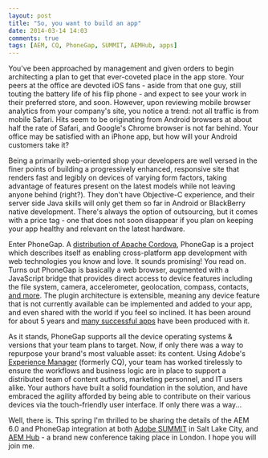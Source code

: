```yaml
---
layout: post
title: "So, you want to build an app"
date: 2014-03-14 14:03
comments: true
tags: [AEM, CQ, PhoneGap, SUMMIT, AEMHub, apps]
---
```

You've been approached by management and given orders to begin architecting a plan to get that ever-coveted place in the app store. Your peers at the office are devoted iOS fans - aside from that one guy, still touting the battery life of his flip phone - and expect to see your work in their preferred store, and soon. However, upon reviewing mobile browser analytics from your company's site, you notice a trend: not all traffic is from mobile Safari. Hits seem to be originating from Android browsers at about half the rate of Safari, and Google's Chrome browser is not far behind. Your office may be satisfied with an iPhone app, but how will your Android customers take it?

<!-- more -->

Being a primarily web-oriented shop your developers are well versed in the finer points of building a progressively enhanced, responsive site that renders fast and legibly on devices of varying form factors, taking advantage of features present on the latest models while not leaving anyone behind (right?). They don't have Objective-C experience, and their server side Java skills will only get them so far in Android or BlackBerry native development. There's always the option of outsourcing, but it comes with a price tag - one that does not soon disappear if you plan on keeping your app healthy and relevant on the latest hardware. 

Enter PhoneGap. A [distribution of Apache Cordova](http://phonegap.com/2012/03/19/phonegap-cordova-and-what%E2%80%99s-in-a-name/), PhoneGap is a project which describes itself as enabling cross-platform app development with web technologies you know and love. It sounds promising! You read on. Turns out PhoneGap is basically a web browser, augmented with a JavaScript bridge that provides direct access to device features including the file system, camera, accelerometer, geolocation, compass, contacts, [and more](http://docs.phonegap.com/en/3.4.0/cordova_plugins_pluginapis.md.html#Plugin%20APIs). The plugin architecture is extensible, meaning any device feature that is not currently available can be implemented and added to your app, and even shared with the world if you feel so inclined. It has been around for about 5 years and [many successful apps](http://phonegap.com/app/feature/) have been produced with it.

As it stands, PhoneGap supports all the device operating systems & versions that your team plans to target. Now, if only there was a way to repurpose your brand's most valuable asset: its content. Using Adobe's [Experience Manager](http://www.adobe.com/ca/solutions/web-experience-management.html) (formerly CQ), your team has worked tirelessly to ensure the workflows and business logic are in place to support a distributed team of content authors, marketing personnel, and IT users alike. Your authors have built a solid foundation in the solution, and have embraced the agility afforded by being able to contribute on their various devices via the touch-friendly user interface. If only there was a way...

Well, there is. This spring I'm thrilled to be sharing the details of the AEM 6.0 and PhoneGap integration at both [Adobe SUMMIT](https://adobesummit.activeevents.com/2014/slc/connect/sessionDetail.ww?SESSION_ID=1211) in Salt Lake City, and [AEM Hub](http://aemhub.cognifide.com/speakers.html#Bruce-Lefebvre) - a brand new conference taking place in London. I hope you will join me. 

